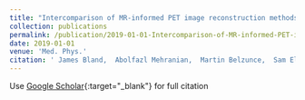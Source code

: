 ```yaml
---
title: "Intercomparison of MR-informed PET image reconstruction methods"
collection: publications
permalink: /publication/2019-01-01-Intercomparison-of-MR-informed-PET-image-reconstruction-methods
date: 2019-01-01
venue: 'Med. Phys.'
citation: ' James Bland,  Abolfazl Mehranian,  Martin Belzunce,  Sam Ellis,  Casper Costa-Luis,  Colm McGinnity,  Alexander Hammers,  Andrew Reader, &quot;Intercomparison of MR-informed PET image reconstruction methods.&quot; Med. Phys., 2019.'
---
```

Use [Google Scholar](https://scholar.google.com/scholar?q=Intercomparison+of+MR+informed+PET+image+reconstruction+methods){:target="_blank"} for full citation